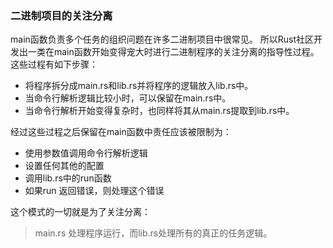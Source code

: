 ### 二进制项目的关注分离
main函数负责多个任务的组织问题在许多二进制项目中很常见。
所以Rust社区开发出一类在main函数开始变得宠大时进行二进制程序的关注分离的指导性过程。
这些过程有如下步骤：
* 将程序拆分成main.rs和lib.rs并将程序的逻辑放入lib.rs中。
* 当命令行解析逻辑比较小时，可以保留在main.rs中。
* 当命令行解析开始变得复杂时，也同样将其从main.rs提取到lib.rs中。

经过这些过程之后保留在main函数中责任应该被限制为：
* 使用参数值调用命令行解析逻辑
* 设置任何其他的配置
* 调用lib.rs中的run函数
* 如果run 返回错误，则处理这个错误

这个模式的一切就是为了关注分离：
> main.rs 处理程序运行，而lib.rs处理所有的真正的任务逻辑。
